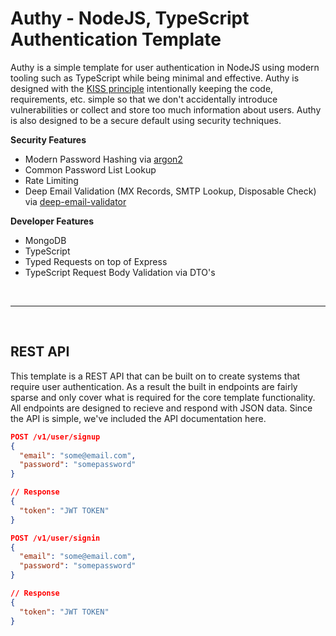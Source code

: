 # Authy - NodeJS, TypeScript Authentication Template
Authy is a simple template for user authentication in NodeJS using modern tooling such as TypeScript while being minimal and effective. Authy is designed with the [KISS principle](https://en.wikipedia.org/wiki/KISS_principle) intentionally keeping the code, requirements, etc. simple so that we don't accidentally introduce vulnerabilities or collect and store too much information about users. Authy is also designed to be a secure default using security techniques.

**Security Features**
- Modern Password Hashing via [argon2](https://github.com/ranisalt/node-argon2)
- Common Password List Lookup
- Rate Limiting
- Deep Email Validation (MX Records, SMTP Lookup, Disposable Check) via [deep-email-validator](https://github.com/mfbx9da4/deep-email-validator)

**Developer Features**
- MongoDB 
- TypeScript 
- Typed Requests on top of Express
- TypeScript Request Body Validation via DTO's

<br />

---

<br />

## REST API
This template is a REST API that can be built on to create systems that require user authentication. As a result the built in endpoints are fairly sparse and only cover what is required for the core template functionality. All endpoints are designed to recieve and respond with JSON data. Since the API is simple, we've included the API documentation here.
```json
POST /v1/user/signup
{
  "email": "some@email.com",
  "password": "somepassword"
}

// Response
{
  "token": "JWT TOKEN"
}
```

```json
POST /v1/user/signin
{
  "email": "some@email.com",
  "password": "somepassword"
}

// Response
{
  "token": "JWT TOKEN"
}
```